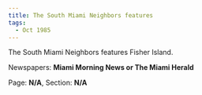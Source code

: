 ```yaml
---  
title: The South Miami Neighbors features  
tags:  
  - Oct 1985  
---  
```

  
The South Miami Neighbors features Fisher Island.  
  
Newspapers: **Miami Morning News or The Miami Herald**  
  
Page: **N/A**, Section: **N/A** 
